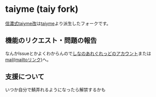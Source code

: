 # taiyme (taiy fork)

[信濃式taiyme改](https://github.com/DA-TENSHI/VRTL_with_taiyme)は[taiyme](https://github.com/taiyme/misskey)より派生したフォークです。

## 機能のリクエスト・問題の報告

なんかIssueとかよくわからんので[しなのあれぐれっどのアカウント](https://misskey.shinanomai.xyz/@SHINANOMAI)または[mail(mailtoリンク)](admin@shinanomai.xyz)へ。

## 支援について

いつか自分で鯖弄れるようになったら解禁するかも
